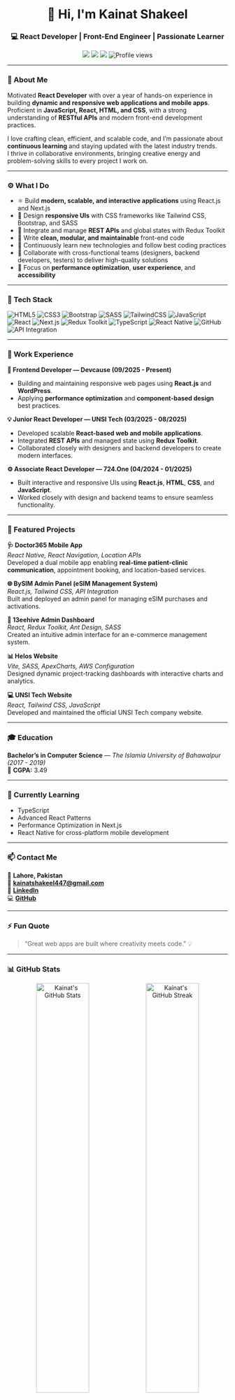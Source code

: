 <!-- PROFILE README FOR KAINAT SHAKEEL -->

<h1 align="center">👋 Hi, I'm Kainat Shakeel</h1>

<h3 align="center">💻 React Developer | Front-End Engineer | Passionate Learner</h3>

<p align="center">
  <a href="mailto:kainatshakeel447@gmail.com"><img src="https://img.shields.io/badge/Email-D14836?style=flat-square&logo=gmail&logoColor=white" /></a>
  <a href="https://www.linkedin.com/in/kainat-shakeel-48a45625a"><img src="https://img.shields.io/badge/LinkedIn-0077B5?style=flat-square&logo=linkedin&logoColor=white" /></a>
  <a href="https://github.com/Kainatshakeel"><img src="https://img.shields.io/badge/GitHub-181717?style=flat-square&logo=github&logoColor=white" /></a>
  <img src="https://komarev.com/ghpvc/?username=Kainatshakeel&label=Profile%20views&color=0e75b6&style=flat-square" alt="Profile views" />
</p>

---

### 🧕 About Me

Motivated **React Developer** with over a year of hands-on experience in building **dynamic and responsive web applications and mobile apps**.  
Proficient in **JavaScript, React, HTML, and CSS**, with a strong understanding of **RESTful APIs** and modern front-end development practices.  

I love crafting clean, efficient, and scalable code, and I’m passionate about **continuous learning** and staying updated with the latest industry trends.  
I thrive in collaborative environments, bringing creative energy and problem-solving skills to every project I work on.

---
### ⚙️ What I Do

- ⚛️ Build **modern, scalable, and interactive applications** using React.js and Next.js  
- 🎨 Design **responsive UIs** with CSS frameworks like Tailwind CSS, Bootstrap, and SASS  
- 🔄 Integrate and manage **REST APIs** and global states with Redux Toolkit  
- 🧩 Write **clean, modular, and maintainable** front-end code  
- 🧠 Continuously learn new technologies and follow best coding practices  
- 🤝 Collaborate with cross-functional teams (designers, backend developers, testers) to deliver high-quality solutions  
- 🚀 Focus on **performance optimization**, **user experience**, and **accessibility**  

---
### 🚀 Tech Stack

![HTML5](https://img.shields.io/badge/HTML5-E34F26?style=for-the-badge&logo=html5&logoColor=white)
![CSS3](https://img.shields.io/badge/CSS3-1572B6?style=for-the-badge&logo=css3&logoColor=white)
![Bootstrap](https://img.shields.io/badge/Bootstrap-7952B3?style=for-the-badge&logo=bootstrap&logoColor=white)
![SASS](https://img.shields.io/badge/SASS-CC6699?style=for-the-badge&logo=sass&logoColor=white)
![TailwindCSS](https://img.shields.io/badge/TailwindCSS-06B6D4?style=for-the-badge&logo=tailwindcss&logoColor=white)
![JavaScript](https://img.shields.io/badge/JavaScript-F7DF1E?style=for-the-badge&logo=javascript&logoColor=black)
![React](https://img.shields.io/badge/React-20232A?style=for-the-badge&logo=react&logoColor=61DAFB)
![Next.js](https://img.shields.io/badge/Next.js-000000?style=for-the-badge&logo=nextdotjs&logoColor=white)
![Redux Toolkit](https://img.shields.io/badge/Redux%20Toolkit-764ABC?style=for-the-badge&logo=redux&logoColor=white)
![TypeScript](https://img.shields.io/badge/TypeScript-3178C6?style=for-the-badge&logo=typescript&logoColor=white)
![React Native](https://img.shields.io/badge/React%20Native-61DAFB?style=for-the-badge&logo=react&logoColor=black)
![GitHub](https://img.shields.io/badge/GitHub-181717?style=for-the-badge&logo=github&logoColor=white)
![API Integration](https://img.shields.io/badge/API%20Integration-005571?style=for-the-badge&logo=postman&logoColor=white)

---

### 💼 Work Experience

**🚀 Frontend Developer — Devcause (09/2025 - Present)**  
- Building and maintaining responsive web pages using **React.js** and **WordPress**.  
- Applying **performance optimization** and **component-based design** best practices.

**💡 Junior React Developer — UNSI Tech (03/2025 - 08/2025)**  
- Developed scalable **React-based web and mobile applications**.  
- Integrated **REST APIs** and managed state using **Redux Toolkit**.  
- Collaborated closely with designers and backend developers to create modern interfaces.

**⚙️ Associate React Developer — 724.One (04/2024 - 01/2025)**  
- Built interactive and responsive UIs using **React.js**, **HTML**, **CSS**, and **JavaScript**.  
- Worked closely with design and backend teams to ensure seamless functionality.

---

### 🧩 Featured Projects

**🩺 Doctor365 Mobile App**  
*React Native, React Navigation, Location APIs*  
Developed a dual mobile app enabling **real-time patient-clinic communication**, appointment booking, and location-based services.

**🌐 BySIM Admin Panel (eSIM Management System)**  
*React.js, Tailwind CSS, API Integration*  
Built and deployed an admin panel for managing eSIM purchases and activations.

**💼 13eehive Admin Dashboard**  
*React, Redux Toolkit, Ant Design, SASS*  
Created an intuitive admin interface for an e-commerce management system.

**📊 Helos Website**  
*Vite, SASS, ApexCharts, AWS Configuration*  
Designed dynamic project-tracking dashboards with interactive charts and analytics.

**💻 UNSI Tech Website**  
*React, Tailwind CSS, JavaScript*  
Developed and maintained the official UNSI Tech company website.

---

### 🎓 Education

**Bachelor’s in Computer Science** — *The Islamia University of Bahawalpur (2017 - 2019)*  
📘 **CGPA:** 3.49  

---

### 🌱 Currently Learning
- TypeScript  
- Advanced React Patterns  
- Performance Optimization in Next.js  
- React Native for cross-platform mobile development  

---

### 📫 Contact Me

📍 **Lahore, Pakistan**  
📧 **[kainatshakeel447@gmail.com](mailto:kainatshakeel447@gmail.com)**  
🔗 **[LinkedIn](https://www.linkedin.com/in/kainat-shakeel-48a45625a)**  
💻 **[GitHub](https://github.com/Kainatshakeel)**  

---

### ⚡ Fun Quote
> “Great web apps are built where creativity meets code.” 💡  

---

### 📊 GitHub Stats

<p align="center">
  <img src="https://github-readme-stats.vercel.app/api?username=Kainatshakeel&show_icons=true&theme=radical" alt="Kainat's GitHub Stats" width="49%"/>
  <img src="https://github-readme-streak-stats.herokuapp.com/?user=Kainatshakeel&theme=radical" alt="Kainat's GitHub Streak" width="49%"/>
</p>

<p align="center">
  <img src="https://github-readme-stats.vercel.app/api/top-langs/?username=Kainatshakeel&layout=compact&theme=radical" alt="Top Languages" width="50%"/>
</p>

---

<h3 align="center">🌟 Thank you for visiting my profile! 🌟</h3>


<!--
**Kainatshakeel/Kainatshakeel** is a ✨ _special_ ✨ repository because its `README.md` (this file) appears on your GitHub profile.

Here are some ideas to get you started:

- 🔭 I’m currently working on ...
- 🌱 I’m currently learning ...
- 👯 I’m looking to collaborate on ...
- 🤔 I’m looking for help with ...
- 💬 Ask me about ...
- 📫 How to reach me: ...
- 😄 Pronouns: ...
- ⚡ Fun fact: ...
-->
